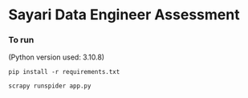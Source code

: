 # Sayari Data Engineer Assessment

### To run

(Python version used: 3.10.8)

`pip install -r requirements.txt`

`scrapy runspider app.py`

